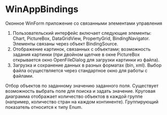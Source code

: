 # WinAppBindings
Оконное WinForm приложение со связанными элементами управления
1) Пользовательский интерфейс включает следующие элементы: Chart, PictureBox, DataGridView, PropertyGrid, BindingNavigator. 
Элементы связаны через объект BindingSource.
2) Отображение картинок, связанных с объектами; возможность задания картинки (при двойном щелчке в окне PictureBox открывается окно OpenFileDialog для загрузки картинки из файла).
3) Загрузка и сохранение данных в разных форматах (bin, xml). Выбор файла осуществляется через стандартное окно для работы с файлами.

Отбор объектов по заданному значению заданного поля. Существует возможность выбрать поле для поиска и задать значение.
Круговая диаграмма отображает количество объектов в каждой группе (например, количество стран на каждом континенте). Группирующий показатель относится к типу Enum.
